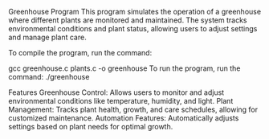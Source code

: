 Greenhouse Program
This program simulates the operation of a greenhouse where different plants are monitored and maintained. The system tracks environmental conditions and plant status, allowing users to adjust settings and manage plant care.

To compile the program, run the command:


gcc greenhouse.c plants.c -o greenhouse
To run the program, run the command:
./greenhouse

Features
Greenhouse Control: Allows users to monitor and adjust environmental conditions like temperature, humidity, and light.
Plant Management: Tracks plant health, growth, and care schedules, allowing for customized maintenance.
Automation Features: Automatically adjusts settings based on plant needs for optimal growth.
